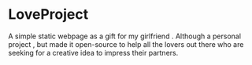 # LoveProject
A simple static webpage as a gift for my girlfriend . Although a personal project , but made it open-source to help all the lovers out there who are seeking for a creative idea to impress their partners.
